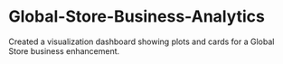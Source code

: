 # Global-Store-Business-Analytics
Created a visualization dashboard showing plots and cards for a Global Store business  enhancement.

